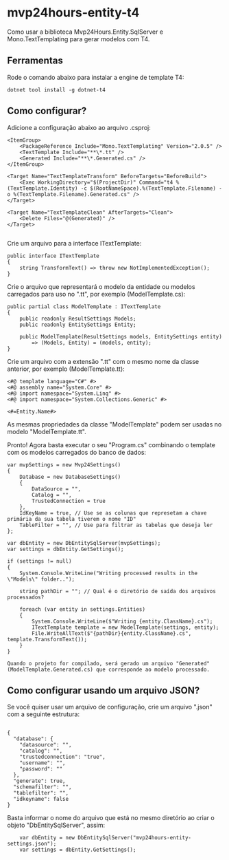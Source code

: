 # mvp24hours-entity-t4
Como usar a biblioteca Mvp24Hours.Entity.SqlServer e Mono.TextTemplating para gerar modelos com T4.

## Ferramentas
Rode o comando abaixo para instalar a engine de template T4:

```
dotnet tool install -g dotnet-t4
```

## Como configurar?
Adicione a configuração abaixo ao arquivo .csproj:

```
<ItemGroup>
	<PackageReference Include="Mono.TextTemplating" Version="2.0.5" />
	<TextTemplate Include="**\*.tt" />
	<Generated Include="**\*.Generated.cs" />
</ItemGroup>

<Target Name="TextTemplateTransform" BeforeTargets="BeforeBuild">
	<Exec WorkingDirectory="$(ProjectDir)" Command="t4 %(TextTemplate.Identity) -c $(RootNameSpace).%(TextTemplate.Filename) -o %(TextTemplate.Filename).Generated.cs" />
</Target>

<Target Name="TextTemplateClean" AfterTargets="Clean">
	<Delete Files="@(Generated)" />
</Target>
  
```

Crie um arquivo para a interface ITextTemplate:

```
public interface ITextTemplate
{
    string TransformText() => throw new NotImplementedException();
}	
```

Crie o arquivo que representará o modelo da entidade ou modelos carregados para uso no ".tt", por exemplo (ModelTemplate.cs):

```
public partial class ModelTemplate : ITextTemplate
{
    public readonly ResultSettings Models;
    public readonly EntitySettings Entity;

    public ModelTemplate(ResultSettings models, EntitySettings entity)
        => (Models, Entity) = (models, entity);
}
```

Crie um arquivo com a extensão ".tt" com o mesmo nome da classe anterior, por exemplo (ModelTemplate.tt):

```
<#@ template language="C#" #>
<#@ assembly name="System.Core" #>
<#@ import namespace="System.Linq" #>
<#@ import namespace="System.Collections.Generic" #>

<#=Entity.Name#>
```

As mesmas propriedades da classe "ModelTemplate" podem ser usadas no modelo "ModelTemplate.tt".

Pronto! Agora basta executar o seu "Program.cs" combinando o template com os modelos carregados do banco de dados:

```
var mvpSettings = new Mvp24Settings()
{
    Database = new DatabaseSettings()
    {
        DataSource = "",
        Catalog = "",
        TrustedConnection = true
    },
    IdKeyName = true, // Use se as colunas que represetam a chave primária da sua tabela tiverem o nome "ID"
    TableFilter = "", // Use para filtrar as tabelas que deseja ler
};

var dbEntity = new DbEntitySqlServer(mvpSettings);
var settings = dbEntity.GetSettings();

if (settings != null)
{
    System.Console.WriteLine("Writing processed results in the \"Models\" folder..");

    string pathDir = ""; // Qual é o diretório de saída dos arquivos processados?

    foreach (var entity in settings.Entities)
    {
        System.Console.WriteLine($"Writing {entity.ClassName}.cs");
        ITextTemplate template = new ModelTemplate(settings, entity);
        File.WriteAllText($"{pathDir}{entity.ClassName}.cs", template.TransformText());
    }
}
```

`Quando o projeto for compilado, será gerado um arquivo "Generated" (ModelTemplate.Generated.cs) que corresponde ao modelo processado.`

## Como configurar usando um arquivo JSON?

Se você quiser usar um arquivo de configuração, crie um arquivo ".json" com a seguinte estrutura:

```

{
  "database": {
    "datasource": "",
    "catalog": "",
    "trustedconnection": "true",
    "username": "",
    "password": ""
  },
  "generate": true,
  "schemafilter": "",
  "tablefilter": "",
  "idkeyname": false
}

```

Basta informar o nome do arquivo que está no mesmo diretório ao criar o objeto "DbEntitySqlServer", assim:

```
    var dbEntity = new DbEntitySqlServer("mvp24hours-entity-settings.json");
    var settings = dbEntity.GetSettings();	
```

